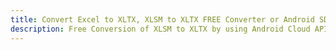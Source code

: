 ---title: Convert Excel to XLTX, XLSM to XLTX FREE Converter or Android SDKdescription: Free Conversion of XLSM to XLTX by using Android Cloud APIs & SDKs. Also Create, Edit & Render Microsoft Excel, CSV and SpreadsheetML worksheets or spreadsheet in the Cloud.---